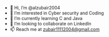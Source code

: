 - 👋 Hi, I’m @alzubair2004
- 👀 I’m interested in Cyber security and Coding
- 🌱 I’m currently learning C and Java
- 💞️ I’m looking to collaborate on LinkedIn
- 📫 Reach me at zubair11112004@gmail.com

<!---
alzubair2004/alzubair2004 is a ✨ special ✨ repository because its `README.md` (this file) appears on your GitHub profile.
You can click the Preview link to take a look at your changes.
--->
